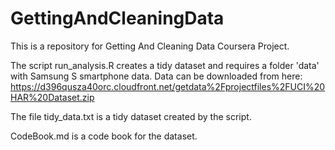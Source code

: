 GettingAndCleaningData
======================

This is a repository for Getting And Cleaning Data Coursera Project. 

The script run_analysis.R creates a tidy dataset and requires a folder 'data' with Samsung S smartphone data. Data can be downloaded from here:
https://d396qusza40orc.cloudfront.net/getdata%2Fprojectfiles%2FUCI%20HAR%20Dataset.zip 

The file tidy_data.txt is a tidy dataset created by the script.

CodeBook.md is a code book for the dataset.
